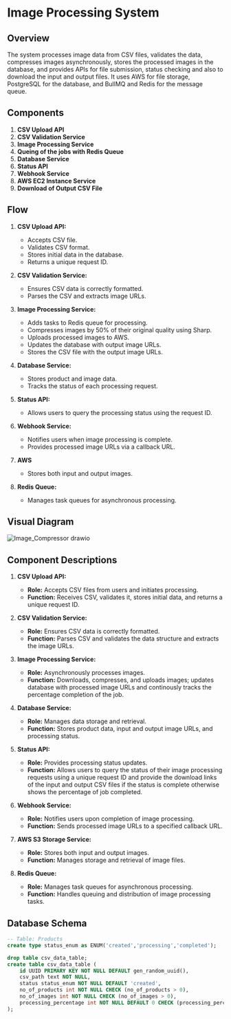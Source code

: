 # Image Processing System

## Overview
The system processes image data from CSV files, validates the data, compresses images asynchronously, stores the processed images in the database, and provides APIs for file submission, status checking and also to download the input and output files. It uses AWS for file storage, PostgreSQL for the database, and BullMQ and  Redis for the message queue.

## Components
1. **CSV Upload API**
2. **CSV Validation Service**
4. **Image Processing Service**
5. **Queing of the jobs with Redis Queue**
6. **Database Service**
7. **Status API**
8. **Webhook Service**
9. **AWS EC2 Instance Service**
10. **Download of Output CSV File**

## Flow
1. **CSV Upload API:**
   - Accepts CSV file.
   - Validates CSV format.
   - Stores initial data in the database.
   - Returns a unique request ID.

2. **CSV Validation Service:**
   - Ensures CSV data is correctly formatted.
   - Parses the CSV and extracts image URLs.

3. **Image Processing Service:**
   - Adds tasks to Redis queue for processing.
   - Compresses images by 50% of their original quality using Sharp.
   - Uploads processed images to AWS.
   - Updates the database with output image URLs.
   - Stores the CSV file with the output image URLs.

5. **Database Service:**
   - Stores product and image data.
   - Tracks the status of each processing request.

6. **Status API:**
   - Allows users to query the processing status using the request ID.

7. **Webhook Service:**
   - Notifies users when image processing is complete.
   - Provides processed image URLs via a callback URL.

8. **AWS**
   - Stores both input and output images.

9. **Redis Queue:**
   - Manages task queues for asynchronous processing.

## Visual Diagram
![Image_Compressor drawio](https://github.com/Akv00/Image-Compressor/assets/40006188/26b75a13-809b-4fdd-b223-9fa244d3539d)


## Component Descriptions

1. **CSV Upload API:**
   - **Role:** Accepts CSV files from users and initiates processing.
   - **Function:** Receives CSV, validates it, stores initial data, and returns a unique request ID.

2. **CSV Validation Service:**
   - **Role:** Ensures CSV data is correctly formatted.
   - **Function:** Parses CSV and validates the data structure and extracts the image URLs.

3. **Image Processing Service:**
   - **Role:** Asynchronously processes images.
   - **Function:** Downloads, compresses, and uploads images; updates database with processed image URLs and continously tracks the percentage completion of the job.

4. **Database Service:**
   - **Role:** Manages data storage and retrieval.
   - **Function:** Stores product data, input and output image URLs, and processing status.

5. **Status API:**
   - **Role:** Provides processing status updates.
   - **Function:** Allows users to query the status of their image processing requests using a unique request ID and provide the download links of the input and output CSV files if the status is complete otherwise shows the percentage of job completed.

6. **Webhook Service:**
   - **Role:** Notifies users upon completion of image processing.
   - **Function:** Sends processed image URLs to a specified callback URL.

7. **AWS S3 Storage Service:**
   - **Role:** Stores both input and output images.
   - **Function:** Manages storage and retrieval of image files.

8. **Redis Queue:**
   - **Role:** Manages task queues for asynchronous processing.
   - **Function:** Handles queuing and distribution of image processing tasks.

## Database Schema
```sql
-- Table: Products
create type status_enum as ENUM('created','processing','completed');

drop table csv_data_table;
create table csv_data_table (
	id UUID PRIMARY KEY NOT NULL DEFAULT gen_random_uuid(),
	csv_path text NOT NULL,
	status status_enum NOT NULL DEFAULT 'created',
	no_of_products int NOT NULL CHECK (no_of_products > 0),
	no_of_images int NOT NULL CHECK (no_of_images > 0),
	processing_percentage int NOT NULL DEFAULT 0 CHECK (processing_percentage >= 0 and processing_percentage <= 100)
);
